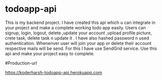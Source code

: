 # todoapp-api

This is my backend project. I have created this api  which u can integrate in your project and make a complete working todo app easily.
Users can signup, login, logout, delete ,update your account ,upload profile picture, crete task, delete task n update it . I have also hashed password n used authentication.
Whenenver user will join your app or delete their account respective mails will be send. For this I have use SendGrid service.
Use this api and make your project easy to complete.

#Production-url

 https://koderharsh-todoapp-api.herokuapp.com
